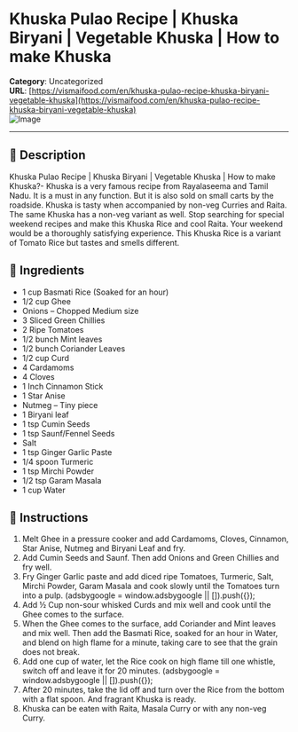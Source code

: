 # Khuska Pulao Recipe | Khuska Biryani | Vegetable Khuska | How to make Khuska

**Category**: Uncategorized  
**URL**: [https://vismaifood.com/en/khuska-pulao-recipe-khuska-biryani-vegetable-khuska](https://vismaifood.com/en/khuska-pulao-recipe-khuska-biryani-vegetable-khuska)  
![Image](https://vismaifood.com/storage/app/uploads/public/4bb/f6b/a76/thumb__1200_0_0_0_auto.jpg)

---

## 📝 Description
Khuska Pulao Recipe | Khuska Biryani | Vegetable Khuska | How to make Khuska?- Khuska is a very famous recipe from Rayalaseema and Tamil Nadu. It is a must in any function. But it is also sold on small carts by the roadside. Khuska is tasty when accompanied by non-veg Curries and Raita. The same Khuska has a non-veg variant as well. Stop searching for special weekend recipes and make this Khuska Rice and cool Raita. Your weekend would be a thoroughly satisfying experience. This Khuska Rice is a variant of Tomato Rice but tastes and smells different.



## 🧂 Ingredients
- 1 cup Basmati Rice (Soaked for an hour)
- 1/2 cup Ghee
- Onions – Chopped Medium size
- 3 Sliced Green Chillies
- 2 Ripe Tomatoes
- 1/2 bunch Mint leaves
- 1/2 bunch Coriander Leaves
- 1/2 cup Curd
- 4 Cardamoms
- 4 Cloves
- 1 Inch Cinnamon Stick
- 1 Star Anise
- Nutmeg – Tiny piece
- 1 Biryani leaf
- 1 tsp Cumin Seeds
- 1 tsp Saunf/Fennel Seeds
- Salt
- 1 tsp Ginger Garlic Paste
- 1/4 spoon Turmeric
- 1 tsp Mirchi Powder
- 1/2 tsp Garam Masala
- 1 cup Water

## 🍳 Instructions
1. Melt Ghee in a pressure cooker and add Cardamoms, Cloves, Cinnamon, Star Anise, Nutmeg and Biryani Leaf and fry.
2. Add Cumin Seeds and Saunf. Then add Onions and Green Chillies and fry well.
3. Fry Ginger Garlic paste and add diced ripe Tomatoes, Turmeric, Salt, Mirchi Powder, Garam Masala and cook slowly until the Tomatoes turn into a pulp. (adsbygoogle = window.adsbygoogle || []).push({});
4. Add ½ Cup non-sour whisked Curds and mix well and cook until the Ghee comes to the surface.
5. When the Ghee comes to the surface, add Coriander and Mint leaves and mix well. Then add the Basmati Rice, soaked for an hour in Water, and blend on high flame for a minute, taking care to see that the grain does not break.
6. Add one cup of water, let the Rice cook on high flame till one whistle, switch off and leave it for 20 minutes. (adsbygoogle = window.adsbygoogle || []).push({});
7. After 20 minutes, take the lid off and turn over the Rice from the bottom with a flat spoon. And fragrant Khuska is ready.
8. Khuska can be eaten with Raita, Masala Curry or with any non-veg Curry.


